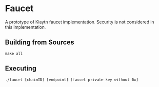 # Faucet

A prototype of Klaytn faucet implementation. Security is not considered in this implementation.

## Building from Sources

    make all
    
## Executing 

    ./faucet [chainID] [endpoint] [faucet private key without 0x] 